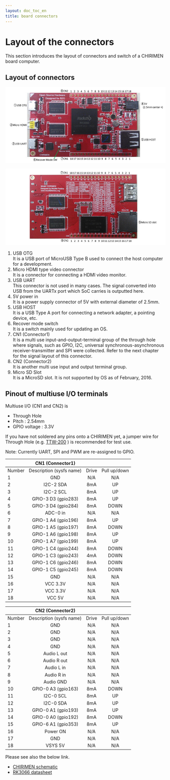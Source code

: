 ```yaml
---
layout: doc_toc_en
title: board connectors
---
```

# Layout of the connectors
This section introduces the layout of connectors and  switch of a CHIRIMEN board computer. 

## Layout of connectors

![chirimen_board_front](../images/chirimen_board_front.jpg) 

![chirimen_board_back](../images/chirimen_board_back.jpg) 

1. USB OTG  
It is a USB port of MicroUSB Type B used to connect the host computer for a development.
1. Micro HDMI type video connector  
It is a connector for connecting a HDMI video monitor.
1. USB UART  
This connector is not used in many cases. The signal converted into USB from the UARTx port which SoC carries is outputted here.
1. 5V power in  
It is a power supply connector of 5V with external diameter of 2.5mm.
1. USB HOST  
It is a USB Type A port for connecting a network adapter, a pointing device, etc.
1. Recover mode switch  
It is a switch mainly used for updating an OS.
1. CN1 (Connector1)  
It is a multi use input-and-output-terminal group of the through hole where signals, such as GPIO, I2C, universal synchronous-asynchronous receiver-transmitter and SPI were collected. Refer to the next chapter for the signal layout of this connector.
1. CN2  (Connector2)  
It is another multi use input and output terminal group.
1. Micro SD Slot  
It is a MicroSD slot. It is not supported by OS as of February, 2016.

## Pinout of multiuse I/O terminals
Multiuse I/O (CN1 and CN2) is 

- Through Hole
- Pitch : 2.54mm
- GPIO voltage : 3.3V

If you have not soldered any pins onto a CHIRIMEN yet, a jumper wire for Through Hole (e.g. [TTW-200](https://www.amazon.co.jp/%E3%82%B5%E3%83%B3%E3%83%8F%E3%83%A4%E3%83%88-TTW-200-%E3%82%B9%E3%83%AB%E3%83%9B%E3%83%BC%E3%83%AB%E7%94%A8%E3%83%86%E3%82%B9%E3%83%88%E3%83%AF%E3%82%A4%E3%83%A4/dp/B00J7LFHVU) ) is recommended for test use.

Note: Currently UART, SPI and PWM are re-assigned to GPIO.

||CN1 (Connector1)|||
|------------|:--:|:----------------:|:----------------:|
|Number|Description (sysfs name)|Drive|Pull up/down|
|1|GND|N/A|N/A|
|2|I2C-2 SDA|8mA|UP|
|3|I2C-2 SCL|8mA|UP|
|4|GPIO-3 D3 (gpio283)|8mA|UP|
|5|GPIO-3 D4 (gpio284)|8mA|DOWN|
|6|ADC-0 in|N/A|N/A|
|7|GPIO-1 A4 (gpio196)|8mA|UP|
|8|GPIO-1 A5 (gpio197)|8mA|DOWN|
|9|GPIO-1 A6 (gpio198)|8mA|UP|
|10|GPIO-1 A7 (gpio199)|8mA|UP|
|11|GPIO-1 C4 (gpio244)|8mA|DOWN|
|12|GPIO-1 C3 (gpio243)|4mA|DOWN|
|13|GPIO-1 C6 (gpio246)|8mA|DOWN|
|14|GPIO-1 C5 (gpio245)|8mA|DOWN|
|15|GND|N/A|N/A|
|16|VCC 3.3V|N/A|N/A|
|17|VCC 3.3V|N/A|N/A|
|18|VCC 5V|N/A|N/A|

||CN2 (Connector2)|||
|------------|:--:|:--:|:----------------:|
|Number|Description (sysfs name)|Drive|Pull up/down|
|1|GND|N/A|N/A|
|2|GND|N/A|N/A|
|3|GND|N/A|N/A|
|4|GND|N/A|N/A|
|5|Audio L out|N/A|N/A|
|6|Audio R out|N/A|N/A|
|7|Audio L in|N/A|N/A|
|8|Audio R in|N/A|N/A|
|9|Audio GND|N/A|N/A|
|10|GPIO-0 A3 (gpio163)|8mA|DOWN|
|11|I2C-0 SCL|8mA|UP|
|12|I2C-0 SDA|8mA|UP|
|13|GPIO-0 A1 (gpio193)|8mA|UP|
|14|GPIO-0 A0 (gpio192)|8mA|DOWN|
|15|GPIO-6 A1 (gpio353)|8mA|UP|
|16|Power ON|N/A|N/A|
|17|GND|N/A|N/A|
|18|VSYS 5V|N/A|N/A|

Please see also the below link.

- [CHIRIMEN schematic](https://github.com/chirimen-oh/release/blob/master/hardware/CMN2015-1_schematic.pdf)
- [RK3066 datasheet](http://rockchip.fr/RK3066%20datasheet%20V1.0.pdf)


<!-- (ORIGINAL) 
||CN1 (Connector1)| |CN2 (Connector2)|
|------------|:--:|:----------:|:----------------:|
|Number|Description| |Description
|1|GND| |GND|
|2|I2C-2 SDA| |GND|
|3|I2C-2 SCL| |GND|
|4|UART-3 RX| |GND|
|5|UART-3 TX| |Audio L out|
|6|ADC-0 in| |Audio R out|
|7|SPI-0 CS| |Audio L in|
|8|SPI-0 CLK| |Audio R in|
|9|SPI-0 RX| |Audio GND|
|10|SPI-0 TX| |PWM-0|
|11|SPI-1 CS| |I2C-0 SCL|
|12|SPI-1 CLK| |I2C-0 SDA|
|13|SPI-1 RX| |UART-0 TX|
|14|SPI-1 TX| |UART-0 RX|
|15|GND| |GPIO-6 A1|
|16|VCC 3.3V| |Power ON|
|17|VCC 3.3V| |GND|
|18|VCC 5V| |VSYS 5V|
-->
